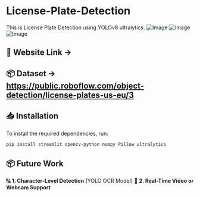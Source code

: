 # License-Plate-Detection

This is License Plate Detection using YOLOv8 ultralytics.
![Image](https://github.com/user-attachments/assets/1fec340b-c416-4fe7-8ff9-0c886446e651)
![Image](https://github.com/user-attachments/assets/9f9681e6-35b2-472e-8af5-fb90af56240f)
![Image](https://github.com/user-attachments/assets/a10fa300-55ed-4246-9eac-78f576079b07)

## 🚀 Website Link -> 

## 📦 Dataset -> https://public.roboflow.com/object-detection/license-plates-us-eu/3

## 📥 Installation

To install the required dependencies, run:

```bash
pip install streamlit opencv-python numpy Pillow ultralytics
```

## 📦 Future Work
🔠 **1. Character-Level Detection** (YOLO OCR Model)
🎥 **2. Real-Time Video or Webcam Support** 



